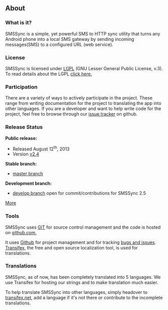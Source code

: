 <div class="container">
<!-- About SMSSync -->
<section id="about">
    <div class="page-header">
        <h1>About</h1>
    </div>
    <div class="row"><!--start row-->
        <div class="span4">
                <h3>What is it?</h3>
                <p>
                    SMSSync is a simple, yet powerful SMS to HTTP sync utility that turns any Android phone into a local SMS gateway by sending incoming messages(SMS) to a configured URL (web service).
                </p>
            </div>
            <div class="span4"> 
                <h3>License</h3>
                <p>
                SMSSync is licensed under <a href="http://www.gnu.org/licenses/lgpl-3.0.txt">LGPL</a> 
                (GNU Lesser General Public License, v.3). To read details about the 
                LGPL <a href="https://github.com/ushahidi/SMSSync/blob/master/LICENSE">click here.</a> 
                <!--TODO:// let this link to the license doc -->
                </p>
            </div> 
            <div class="span4"> 
                <h3>Participation</h3> 
                <p>There are a variety of ways to actively participate in the project. These range from writing documentation for the project to translating the app into other languages. If you are a developer and want to help write code for the project, feel free to browse through our <a href="https://github.com/ushahidi/SMSSync/issues/">issue tracker</a> on github.
                </p>
            </div>
        </div><!--end row-->
    </section>
    <section id="project-status">
        <div class="row"><!--start row-->
            <div class="span4">
                <h3>Release Status</h3>
                <p>
                    <strong>Public release:</strong>
                        <ul>
                            <li>Released August 12<sup>th</sup>, 2013</li>
                            <li>Version <a href="https://github.com/ushahidi/SMSSync/zipball/v2.4">v2.4</a></li>
                        </ul>
                    <strong>Stable branch:</strong>
                        <ul>
                            <li>
                                <a href="https://github.com/ushahidi/SMSSync/tree/master">master branch</a>
                            </li>
                        </ul>
                    <strong>Development branch:</strong>
                        <ul>
                        <li>
                            <a href="https://github.com/ushahidi/SMSSync">develop branch</a> open for commit/contributions for SMSSync 2.5</li>
                        </ul>
                        <a href="releases">More</a>
                </p>
            </div>
            <div class="span4"> 
                <h3>Tools</h3>
                <p>
                    SMSSync uses <a href="http://git-scm.com/">GIT</a> for source control management and the code is hosted on <a href="https://github.com/ushahidi/SMSSync/">github.com.</a> 
                </p>
                <p>
                    It uses <a href="http://github.com">Github</a> for project management and for tracking 
                    <a href="https://github.com/ushahidi/SMSSync/issues/">bugs and issues</a>. <a href="https://www.transifex.net/projects/p/smssync/resource/stringsxml/">Transifex</a>, the free and open source localization tool, is used for translations.
                </p>
            </div>
            <div class="span4"> 
                <h3>Translations</h3>
                <p>
                    SMSSync, as of now, has been completely translated into 5 languages. We use Transifex for hosting our strings and to make translation much easier. 
                    <p>To help translate SMSSync into other languages, simply headover to 
                    <a href="https://www.transifex.net/projects/p/smssync/resource/stringsxml/">transifex.net</a>, 
                    add a language if it's not there or contribute to the incomplete translations.
                </p>            
            </div> 
        </div><!--end row-->
    </section>
</div>
